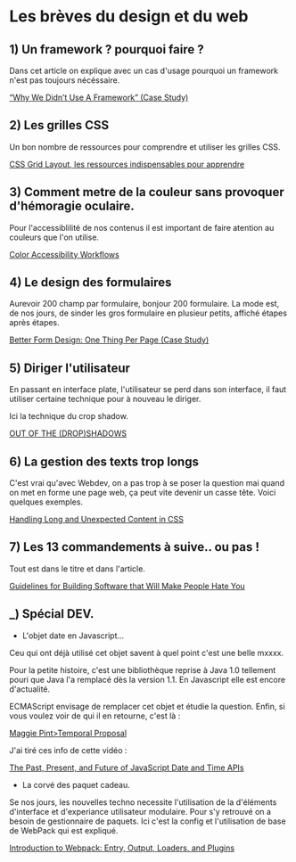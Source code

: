 # Les brèves du design et du web 


## 1) Un framework ? pourquoi faire ?

Dans cet article on explique avec un cas d'usage pourquoi un framework n'est pas toujours nécéssaire.

[“Why We Didn’t Use A Framework” (Case Study)](https://www.smashingmagazine.com/2017/05/why-no-framework/)


## 2) Les grilles CSS

Un bon nombre de ressources pour comprendre et utiliser les grilles CSS.

[CSS Grid Layout, les ressources indispensables pour apprendre](https://www.alsacreations.com/astuce/lire/1739-CSS-Grid-Layout-les-ressources-indispensables-pour-apprendre.html)


## 3) Comment metre de la couleur sans provoquer d'hémoragie oculaire.

Pour l'accessiblilité de nos contenus il est important de faire atention au couleurs que l'on utilise.

[Color Accessibility Workflows](https://alistapart.com/article/color-accessibility-workflows)


## 4)  Le design des formulaires

Aurevoir 200 champ par formulaire, bonjour 200 formulaire. La mode est, de nos jours, de sinder les gros formulaire en plusieur petits, affiché étapes après étapes.

[Better Form Design: One Thing Per Page (Case Study)](https://www.smashingmagazine.com/2017/05/better-form-design-one-thing-per-page/)


## 5) Diriger l'utilisateur

En passant en interface plate, l'utilisateur se perd dans son interface, il faut utiliser certaine technique pour à nouveau le diriger.

Ici la technique du crop shadow.

[OUT OF THE (DROP)SHADOWS](http://scottjensen.design/2017/05/out-of-the-dropshadows/)


## 6) La gestion des texts trop longs

C'est vrai qu'avec Webdev, on a pas trop à se poser la question mai quand on met en forme une page web, ça peut vite devenir un  casse tête. Voici quelques exemples.

[Handling Long and Unexpected Content in CSS](https://css-tricks.com/handling-long-unexpected-content-css/)


## 7) Les 13 commandements à suive.. ou pas !

Tout est dans le titre et dans l'article. 

[Guidelines for Building Software that Will Make People Hate You](https://hackernoon.com/guidelines-for-building-software-that-will-make-people-hate-you-23049d7209af)






## _) Spécial DEV. 

- L'objet date en Javascript...

Ceu qui ont déjà utilisé cet objet savent à quel point c'est une belle mxxxx.

Pour la petite histoire, c'est une bibliothèque reprise à Java 1.0 tellement pouri que Java l'a remplacé dès la version 1.1. En Javascript elle est encore d'actualité.

ECMAScript envisage de remplacer cet objet et étudie la question. Enfin, si vous voulez voir de qui il en retourne, c'est là :

[Maggie Pint>Temporal Proposal](https://github.com/maggiepint/proposal-temporal)

J'ai tiré ces info de cette vidéo :

[The Past, Present, and Future of JavaScript Date and Time APIs](https://www.youtube.com/watch?v=aVuor-VAWTI)


- La corvé des paquet cadeau.

Se nos jours, les nouvelles techno necessite l'utilisation de la d'éléments d'interface et d'experiance utilisateur modulaire. Pour s'y retrouvé on a besoin de gestionnaire de paquets. Ici c'est la config et l'utilisation de base de WebPack qui est expliqué.

[Introduction to Webpack: Entry, Output, Loaders, and Plugins](https://css-tricks.com/introduction-webpack-entry-output-loaders-plugins/)